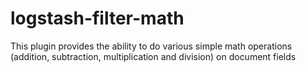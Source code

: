 # logstash-filter-math
This plugin provides the ability to do various simple math operations (addition, subtraction, multiplication and division) on document fields
